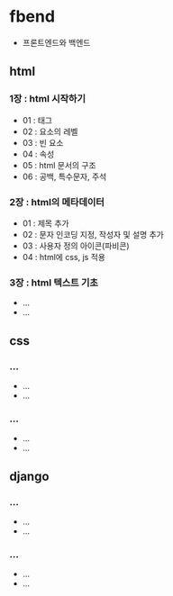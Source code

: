 # fbend
* 프론트엔드와 백엔드

## html
### 1장 : html 시작하기
* 01 : 태그
* 02 : 요소의 레벨
* 03 : 빈 요소
* 04 : 속성
* 05 : html 문서의 구조
* 06 : 공백, 특수문자, 주석
### 2장 : html의 메타데이터
* 01 : 제목 추가
* 02 : 문자 인코딩 지정, 작성자 및 설명 추가
* 03 : 사용자 정의 아이콘(파비콘)
* 04 : html에 css, js 적용
### 3장 : html 텍스트 기초
* ...
* ...

## css
### ...
* ...
* ...
### ...
* ...
* ...

## django
### ...
* ...
* ...
### ...
* ...
* ...

